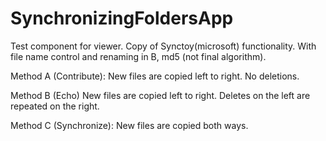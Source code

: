 # SynchronizingFoldersApp
Test component for viewer. 
Copy of Synctoy(microsoft) functionality. With file name control and renaming in B, md5 (not final algorithm).

Method A (Contribute): New files are copied left to right. No deletions. 

Method B (Echo) New files are copied left to right. Deletes on the left are repeated on the right. 

Method C (Synchronize): New files are copied both ways.

